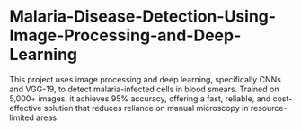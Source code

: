 # Malaria-Disease-Detection-Using-Image-Processing-and-Deep-Learning
This project uses image processing and deep learning, specifically CNNs and VGG-19, to detect malaria-infected cells in blood smears. Trained on 5,000+ images, it achieves 95% accuracy, offering a fast, reliable, and cost-effective solution that reduces reliance on manual microscopy in resource-limited areas.
